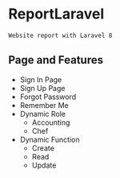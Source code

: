 # ReportLaravel
```
Website report with Laravel 8
```

## Page and Features
- Sign In Page
- Sign Up Page
- Forgot Password
- Remember Me
- Dynamic Role
    - Accounting
    - Chef
- Dynamic Function
    - Create
    - Read
    - Update
